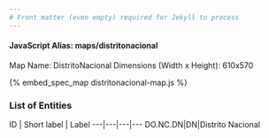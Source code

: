 ```yaml
---
# Front matter (even empty) required for Jekyll to process
---
```


#### JavaScript Alias: maps/distritonacional

Map Name: DistritoNacional
Dimensions (Width x Height): 610x570



{% embed_spec_map distritonacional-map.js %}

### List of Entities

ID | Short label | Label
---|---|---|---
DO.NC.DN|DN|Distrito Nacional